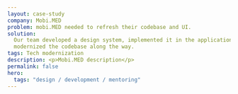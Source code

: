 ```yaml
---
layout: case-study
company: Mobi.MED
problem: mobi.MED needed to refresh their codebase and UI.
solution:
  Our team developed a design system, implemented it in the application, and
  modernized the codebase along the way.
tags: Tech modernization
description: <p>Mobi.MED description</p>
permalink: false
hero:
  tags: "design / development / mentoring"
---
```

